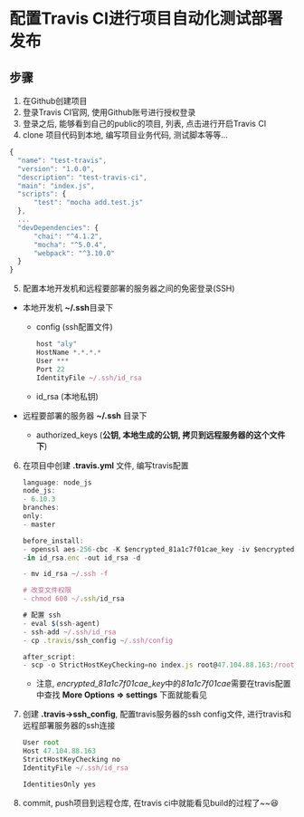 # 配置Travis CI进行项目自动化测试部署发布
## 步骤
1. 在Github创建项目
2. 登录Travis CI官网, 使用Github账号进行授权登录
3. 登录之后, 能够看到自己的public的项目, 列表, 点击进行开启Travis CI
4. clone 项目代码到本地, 编写项目业务代码, 测试脚本等等...
  ```js
  {
    "name": "test-travis",
    "version": "1.0.0",
    "description": "test-travis-ci",
    "main": "index.js",
    "scripts": {
        "test": "mocha add.test.js"
    },
    ...
    "devDependencies": {
        "chai": "^4.1.2",
        "mocha": "^5.0.4",
        "webpack": "^3.10.0"
    }
  }
```
5. 配置本地开发机和远程要部署的服务器之间的免密登录(SSH)
  * 本地开发机 **~/.ssh**目录下

    * config (ssh配置文件)
        ```js
        host "aly"
        HostName *.*.*.*
        User ***
        Port 22
        IdentityFile ~/.ssh/id_rsa
        ```
    * id_rsa (本地私钥)

  * 远程要部署的服务器 **~/.ssh** 目录下
  
    * authorized_keys (**公钥, 本地生成的公钥, 拷贝到远程服务器的这个文件下**)
6. 在项目中创建 **.travis.yml** 文件, 编写travis配置
    ```js
    language: node_js
    node_js:
    - 6.10.3
    branches:
    only:
    - master

    before_install:
    - openssl aes-256-cbc -K $encrypted_81a1c7f01cae_key -iv $encrypted_81a1c7f01cae_iv
    -in id_rsa.enc -out id_rsa -d

    - mv id_rsa ~/.ssh -f

    # 改变文件权限
    - chmod 600 ~/.ssh/id_rsa

    # 配置 ssh
    - eval $(ssh-agent)
    - ssh-add ~/.ssh/id_rsa
    - cp .travis/ssh_config ~/.ssh/config

    after_script:
    - scp -o StrictHostKeyChecking=no index.js root@47.104.88.163:/root
    ```

    * 注意, *encrypted_81a1c7f01cae_key*中的*81a1c7f01cae*需要在travis配置中查找 **More Options => settings** 下面就能看见
    
7. 创建 **.travis->ssh_config**, 配置travis服务器的ssh config文件, 进行travis和远程部署服务器的ssh连接
    ```js
    User root
    Host 47.104.88.163
    StrictHostKeyChecking no
    IdentityFile ~/.ssh/id_rsa

    IdentitiesOnly yes
    ```

8. commit, push项目到远程仓库, 在travis ci中就能看见build的过程了~~😆



